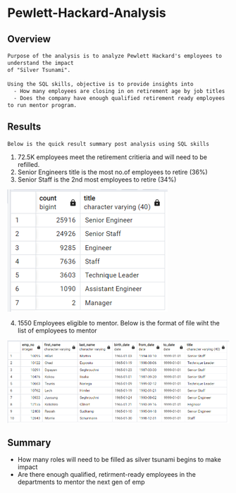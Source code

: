 # Pewlett-Hackard-Analysis

## Overview

    Purpose of the analysis is to analyze Pewlett Hackard's employees to understand the impact 
    of "Silver Tsunami". 
    
    Using the SQL skills, objective is to provide insights into 
      - How many employees are closing in on retirement age by job titles
      - Does the company have enough qualified retirement ready employees to run mentor program.

## Results
    Below is the quick result summary post analysis using SQL skills
    
1. 72.5K employees meet the retirement critieria and will need to be refilled.
2. Senior Engineers title is the most no.of employees to retire (36%)
3. Senior Staff is the 2nd most employees to retire (34%)

![](https://github.com/SuniAnalytics/Pewlett-Hackard-Analysis/blob/main/Resources/retiring_titles.png)

4. 1550 Employees eligible to mentor. Below is the format of file wiht the list of employees to mentor
 
![](https://github.com/SuniAnalytics/Pewlett-Hackard-Analysis/blob/main/Resources/mentorship_eligibilty.png)

## Summary
 - How many roles will need to be filled as silver tsunami begins to make impact
 - Are there enough qualified, retirment-ready employees in the departments to mentor the next gen of emp
